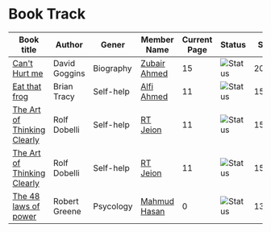 # Book Track

|Book title|Author|Gener|Member Name|Current Page|Status|Start Date|Complete Date|
|-----------|-----|-----|------------|-----------|------|----------|--------------|
|[Can't Hurt me](./Book%20notes/Can't%20hurt%20me.md)|David Goggins|Biography|[Zubair Ahmed](https://github.com/zubair-rex)|15|![Status](https://img.shields.io/badge/Ongoing-yellow?style=plastic)|20/06/2025||
|[Eat that frog]()|Brian Tracy| Self-help|[Alfi Ahmed](https://github.com/alfiahmed160)|11|![Status](https://img.shields.io/badge/Completed-green?style=plastic)|15/06/2025|01/07/2025
|[The Art of Thinking Clearly](./Book%20notes/The%20Art%20of%20Thinking%20Clearly.md)|Rolf Dobelli| Self-help|[RT Jeion](https://github.com/RT-Jeion)|11|![Status](https://img.shields.io/badge/Not%20Started-red?style=plastic)|15/06/2025|
|[The Art of Thinking Clearly](./Book%20notes/The%20Art%20of%20Thinking%20Clearly.md)|Rolf Dobelli| Self-help|[RT Jeion](https://github.com/RT-Jeion)|11|![Status](https://img.shields.io/badge/Ongoing-yellow?style=plastic)|15/06/2025|
|[The 48 laws of power](./Books%20Notes/The%2048%20laws%20of%20power.md)| Robert Greene| Psycology|[Mahmud Hasan](https://github.com/mahmud1223)|0|![Status](https://img.shields.io/badge/Ongoing-yellow?style=plastic)|13/07/2025||
